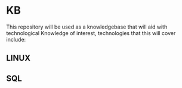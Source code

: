 # KB
This repository will be used as a knowledgebase that will aid with technological Knowledge of interest, technologies that this will cover include:

## LINUX ##
## SQL ##


